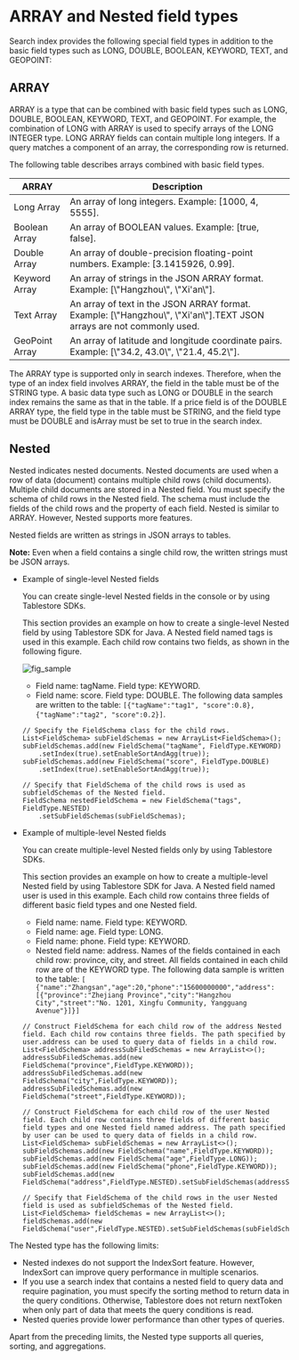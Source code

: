 # ARRAY and Nested field types

Search index provides the following special field types in addition to the basic field types such as LONG, DOUBLE, BOOLEAN, KEYWORD, TEXT, and GEOPOINT:

## ARRAY

ARRAY is a type that can be combined with basic field types such as LONG, DOUBLE, BOOLEAN, KEYWORD, TEXT, and GEOPOINT. For example, the combination of LONG with ARRAY is used to specify arrays of the LONG INTEGER type. LONG ARRAY fields can contain multiple long integers. If a query matches a component of an array, the corresponding row is returned.

The following table describes arrays combined with basic field types.

|ARRAY|Description|
|-----|-----------|
|Long Array|An array of long integers. Example: \[1000, 4, 5555\].|
|Boolean Array|An array of BOOLEAN values. Example: \[true, false\].|
|Double Array|An array of double-precision floating-point numbers. Example: \[3.1415926, 0.99\].|
|Keyword Array|An array of strings in the JSON ARRAY format. Example: \[\\"Hangzhou\\", \\"Xi'an\\"\].|
|Text Array|An array of text in the JSON ARRAY format. Example: \[\\"Hangzhou\\", \\"Xi'an\\"\].TEXT JSON arrays are not commonly used. |
|GeoPoint Array|An array of latitude and longitude coordinate pairs. Example: \[\\"34.2, 43.0\\", \\"21.4, 45.2\\"\].|

The ARRAY type is supported only in search indexes. Therefore, when the type of an index field involves ARRAY, the field in the table must be of the STRING type. A basic data type such as LONG or DOUBLE in the search index remains the same as that in the table. If a price field is of the DOUBLE ARRAY type, the field type in the table must be STRING, and the field type must be DOUBLE and isArray must be set to true in the search index.

## Nested

Nested indicates nested documents. Nested documents are used when a row of data \(document\) contains multiple child rows \(child documents\). Multiple child documents are stored in a Nested field. You must specify the schema of child rows in the Nested field. The schema must include the fields of the child rows and the property of each field. Nested is similar to ARRAY. However, Nested supports more features.

Nested fields are written as strings in JSON arrays to tables.

**Note:** Even when a field contains a single child row, the written strings must be JSON arrays.

-   Example of single-level Nested fields

    You can create single-level Nested fields in the console or by using Tablestore SDKs.

    This section provides an example on how to create a single-level Nested field by using Tablestore SDK for Java. A Nested field named tags is used in this example. Each child row contains two fields, as shown in the following figure.

    ![fig_sample](https://static-aliyun-doc.oss-accelerate.aliyuncs.com/assets/img/en-US/0883284161/p217454.png)

    -   Field name: tagName. Field type: KEYWORD.
    -   Field name: score. Field type: DOUBLE.
    The following data samples are written to the table: `[{"tagName":"tag1", "score":0.8}, {"tagName":"tag2", "score":0.2}]`.

    ```
    // Specify the FieldSchema class for the child rows.
    List<FieldSchema> subFieldSchemas = new ArrayList<FieldSchema>();
    subFieldSchemas.add(new FieldSchema("tagName", FieldType.KEYWORD)
        .setIndex(true).setEnableSortAndAgg(true));
    subFieldSchemas.add(new FieldSchema("score", FieldType.DOUBLE)
        .setIndex(true).setEnableSortAndAgg(true));
    
    // Specify that FieldSchema of the child rows is used as subfieldSchemas of the Nested field.
    FieldSchema nestedFieldSchema = new FieldSchema("tags", FieldType.NESTED)
        .setSubFieldSchemas(subFieldSchemas);
    ```

-   Example of multiple-level Nested fields

    You can create multiple-level Nested fields only by using Tablestore SDKs.

    This section provides an example on how to create a multiple-level Nested field by using Tablestore SDK for Java. A Nested field named user is used in this example. Each child row contains three fields of different basic field types and one Nested field.

    -   Field name: name. Field type: KEYWORD.
    -   Field name: age. Field type: LONG.
    -   Field name: phone. Field type: KEYWORD.
    -   Nested field name: address. Names of the fields contained in each child row: province, city, and street. All fields contained in each child row are of the KEYWORD type.
    The following data sample is written to the table: `[ {"name":"Zhangsan","age":20,"phone":"15600000000","address":[{"province":"Zhejiang Province","city":"Hangzhou City","street":"No. 1201, Xingfu Community, Yangguang Avenue"}]}]`

    ```
    // Construct FieldSchema for each child row of the address Nested field. Each child row contains three fields. The path specified by user.address can be used to query data of fields in a child row.
    List<FieldSchema> addressSubFiledSchemas = new ArrayList<>();
    addressSubFiledSchemas.add(new FieldSchema("province",FieldType.KEYWORD));
    addressSubFiledSchemas.add(new FieldSchema("city",FieldType.KEYWORD));
    addressSubFiledSchemas.add(new FieldSchema("street",FieldType.KEYWORD));
    
    // Construct FieldSchema for each child row of the user Nested field. Each child row contains three fields of different basic field types and one Nested field named address. The path specified by user can be used to query data of fields in a child row.
    List<FieldSchema> subFieldSchemas = new ArrayList<>();
    subFieldSchemas.add(new FieldSchema("name",FieldType.KEYWORD));
    subFieldSchemas.add(new FieldSchema("age",FieldType.LONG));
    subFieldSchemas.add(new FieldSchema("phone",FieldType.KEYWORD));
    subFieldSchemas.add(new FieldSchema("address",FieldType.NESTED).setSubFieldSchemas(addressSubFiledSchemas));
    
    // Specify that FieldSchema of the child rows in the user Nested field is used as subfieldSchemas of the Nested field.
    List<FieldSchema> fieldSchemas = new ArrayList<>();
    fieldSchemas.add(new FieldSchema("user",FieldType.NESTED).setSubFieldSchemas(subFieldSchemas));
    ```


The Nested type has the following limits:

-   Nested indexes do not support the IndexSort feature. However, IndexSort can improve query performance in multiple scenarios.
-   If you use a search index that contains a nested field to query data and require pagination, you must specify the sorting method to return data in the query conditions. Otherwise, Tablestore does not return nextToken when only part of data that meets the query conditions is read.
-   Nested queries provide lower performance than other types of queries.

Apart from the preceding limits, the Nested type supports all queries, sorting, and aggregations.

